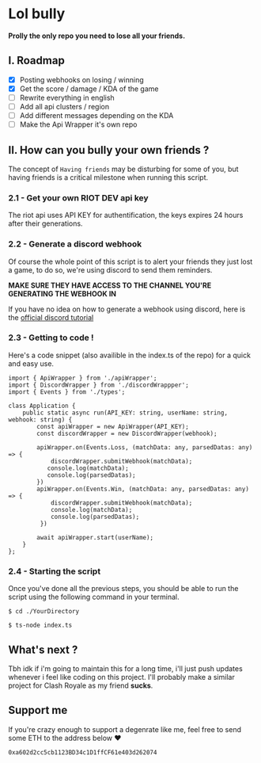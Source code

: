 # Lol bully

**Prolly the only repo you need to lose all your friends.**

## I. Roadmap
    
- [x] Posting webhooks on losing / winning
- [X] Get the score / damage / KDA of the game 
- [ ] Rewrite everything in english
- [ ] Add all api clusters / region
- [ ] Add different messages depending on the KDA
- [ ] Make the Api Wrapper it's own repo

## II. How can you bully your own friends ?

The concept of ``Having friends`` may be disturbing for some of you, but having friends is a critical milestone when running this script.

### 2.1 - Get your own RIOT DEV api key
The riot api uses API KEY for authentification, the keys expires 24 hours after their generations.

### 2.2 - Generate a discord webhook
Of course the whole point of this script is to alert your friends they just lost a game, to do so, we're using discord to send them reminders.

**MAKE SURE THEY HAVE ACCESS TO THE CHANNEL YOU'RE GENERATING THE WEBHOOK IN**

If you have no idea on how to generate a webhook using discord, here is the [official discord tutorial](https://support.discord.com/hc/fr/articles/228383668-Utiliser-les-Webhooks)

### 2.3 - Getting to code !

Here's a code snippet (also availible in the index.ts of the repo) for a quick and easy use.

```
import { ApiWrapper } from './apiWrapper';
import { DiscordWrapper } from './discordWrappper';
import { Events } from './types';

class Application {
    public static async run(API_KEY: string, userName: string, webhook: string) {
        const apiWrapper = new ApiWrapper(API_KEY);
        const discordWrapper = new DiscordWrapper(webhook);

        apiWrapper.on(Events.Loss, (matchData: any, parsedDatas: any) => {
            discordWrapper.submitWebhook(matchData);
           console.log(matchData);
           console.log(parsedDatas);
        })
        apiWrapper.on(Events.Win, (matchData: any, parsedDatas: any) => {
            discordWrapper.submitWebhook(matchData);
            console.log(matchData);
            console.log(parsedDatas);
         })

        await apiWrapper.start(userName);
    }
};
```

### 2.4 - Starting the script
Once you've done all the previous steps, you should be able to run the script using the following command in your terminal.
    
    $ cd ./YourDirectory
    
    $ ts-node index.ts

## What's next ?

Tbh idk if i'm going to maintain this for a long time, i'll just push updates whenever i feel like coding on this project.
I'll probably make a similar project for Clash Royale as my friend **sucks**.

## Support me
If you're crazy enough to support a degenrate like me, feel free to send some ETH to the address below ❤️
    
    0xa602d2cc5cb1123BD34c1D1ffCF61e403d262074


